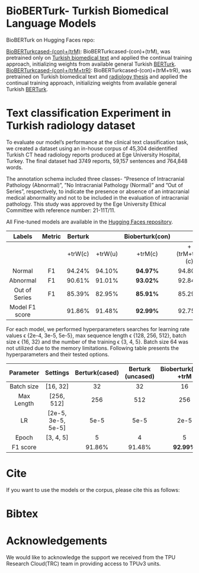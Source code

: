 # BioBERTurk- Turkish Biomedical Language Models

BioBERTurk on Hugging Faces repo:

[BioBERTurkcased-(con)+(trM)](https://huggingface.co/hazal/BioBERTurkcased-con-trM): BioBERTurkcased-(con)+(trM), was pretrained only on [Turkish biomedical text](https://huggingface.co/datasets/hazal/Turkish-Biomedical-corpus-trM) and applied the continual training approach, initializing weights from available general Turkish [BERTurk](https://github.com/stefan-it/turkish-bert).\
[BioBERTurkcased-(con)+(trM+trR)](https://huggingface.co/hazal/BioBERTurkcased-con-trM-trR): BioBERTurkcased-(con)+(trM+trR), was pretrained on Turkish biomedical text and [radiology thesis](https://huggingface.co/datasets/hazal/electronic-radiology-phd-thesis-trR/tree/main) and applied the continual training approach, initializing weights from available general Turkish [BERTurk](https://github.com/stefan-it/turkish-bert).

# Text classification Experiment in Turkish radiology dataset
To evaluate our model’s performance at the clinical text classification task, we created a dataset using an in-house corpus of 45,304 deidentified Turkish CT head radiology reports produced at Ege University Hospital, Turkey. The final dataset had 3749 reports, 59,157 sentences and 764,848 words.

The annotation schema included three classes- ”Presence of Intracranial Pathology (Abnormal)”, ”No Intracranial Pathology (Normal)” and ”Out of Series”, respectively, to indicate the presence or absence of an intracranial medical abnormality and not to be included in the evaluation of intracranial pathology. This study was approved by the Ege University Ethical Committee with reference number: 21-11T/11.

All Fine-tuned models are available in the [Hugging Faces repository](https://huggingface.co/hazal).

|   Labels  | Metric |   Berturk |         | Bioberturk(con) |               |   Bioberturk(sc)  | mBert(cased) |
|:---------:|:------:|:---------:|:-------:|:----------------:|:-------------:|:-----------------:|:------------:|
|           |        |  +trW(c)  | +trW(u) |      +trM(c)     | +(trM+trR)(c) | +(trW+trM+trR)(u) |              |
|   Normal  |   F1   |   94.24%  |  94.10% |    **94.97%**    |     94.80%    |       92.13%      |    93.63%    |
|  Abnormal |   F1   |   90.61%  |  91.01% |    **93.02%**    |     92.84%    |       89.33%      |    91.06%    |
| Out of Series |   F1   |   85.39%  |  82.95% |    **85.91%**    |     85.29%    |       80.33%      |    84.15%    |
|  Model F1 score |        |   91.86%  |  91.48% |    **92.99%**    |     92.75%    |       89.48%      |    91.42%    |

For each model, we performed hyperparameters searches for learning rate values ϵ {2e-4, 3e-5, 5e-5}, max sequence length ϵ {128, 256, 512}, batch size ϵ {16, 32} and the number of the training ϵ {3, 4, 5}. Batch size 64 was not utilized due to the memory limitations. 
Following table presents the hyperparameters and their tested options.



|  Parameter |      Settings      |   Berturk(cased) |   Berturk (uncased) | Bioberturk(cont) +trM | Bioberturk(con) +(trM+trR) | Bioberturk(sc)+ | mBert(cased) |
|:----------:|:------------------:|:----------------:|:----------------:|:------------------------:|:------------------------------:|:-------------------------------:|:--------------:|
| Batch size |      [16, 32]      |        32        |        32        |            16            |               16               |                32               |       16       |
| Max Length |     [256, 512]     |        256       |        512       |            256           |               256              |               256               |       256      |
|     LR     | [2e-5, 3e-5, 5e-5] |       5e-5       |       5e-5       |           2e-5           |              5e-5              |               5e-5              |      2e-5      |
|    Epoch   |      [3, 4, 5]     |         5        |         4        |             5            |                5               |                5                |        3       |
|  F1 score  |                    |      91.86%      |      91.48%      |        **92.99%**        |             92.75%             |              89.48%             |     91.42%     |




#  Cite
If you want to use the models or the corpus, please cite this as follows:


#  Bibtex



# Acknowledgements
We would like to acknowledge the support we received from the TPU Research Cloud(TRC) team in providing access to TPUv3 units.
